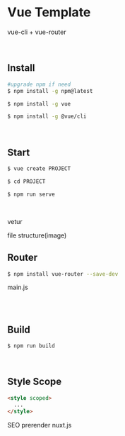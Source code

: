 # Vue Template

vue-cli + vue-router

<br />

## Install

```sh
#upgrade npm if need
$ npm install -g npm@latest

$ npm install -g vue

$ npm install -g @vue/cli
```

<br />

## Start

```sh
$ vue create PROJECT

$ cd PROJECT

$ npm run serve
```

<br />

vetur

file structure(image)

## Router

```sh
$ npm install vue-router --save-dev
```

main.js

```js

```

<br />

## Build

```sh
$ npm run build
```

<br />

## Style Scope
```html
<style scoped>
  ...
</style>
```

SEO
prerender
nuxt.js
